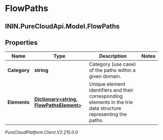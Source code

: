 # FlowPaths

## ININ.PureCloudApi.Model.FlowPaths

## Properties

|Name | Type | Description | Notes|
|------------ | ------------- | ------------- | -------------|
| **Category** | **string** | Category (use case) of the paths within a given domain. | |
| **Elements** | [**Dictionary&lt;string, FlowPathsElement&gt;**](FlowPathsElement) | Unique element identifiers and their corresponding elements in the trie data structure representing the paths. | |



_PureCloudPlatform.Client.V2 215.0.0_
